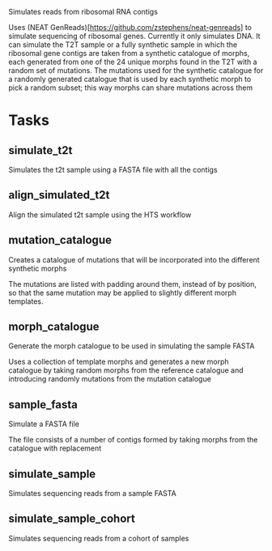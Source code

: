 Simulates reads from ribosomal RNA contigs

Uses (NEAT GenReads)[https://github.com/zstephens/neat-genreads] to simulate sequencing of ribosomal genes.
Currently it only simulates DNA. It can simulate the T2T sample or a fully synthetic sample in which the
ribosomal gene contigs are taken from a synthetic catalogue of morphs, each generated from one of the 24
unique morphs found in the T2T with a random set of mutations. The mutations used for the synthetic catalogue
for a randomly generated catalogue that is used by each synthetic morph to pick a random subset; this way
morphs can share mutations across them

# Tasks

## simulate_t2t

Simulates the t2t sample using a FASTA file with all the contigs

## align_simulated_t2t

Align the simulated t2t sample using the HTS workflow

## mutation_catalogue

Creates a catalogue of mutations that will be incorporated into the different synthetic morphs

The mutations are listed with padding around them, instead of by position, so that the same mutation may
be applied to slightly different morph templates.

## morph_catalogue

Generate the morph catalogue to be used in simulating the sample FASTA

Uses a collection of template morphs and generates a new morph catalogue by taking random morphs from the
reference catalogue and introducing randomly mutations from the mutation catalogue

## sample_fasta

Simulate a FASTA file 

The file consists of a number of contigs formed by taking morphs from the catalogue with replacement

## simulate_sample

Simulates sequencing reads from a sample FASTA

## simulate_sample_cohort

Simulates sequencing reads from a cohort of samples
